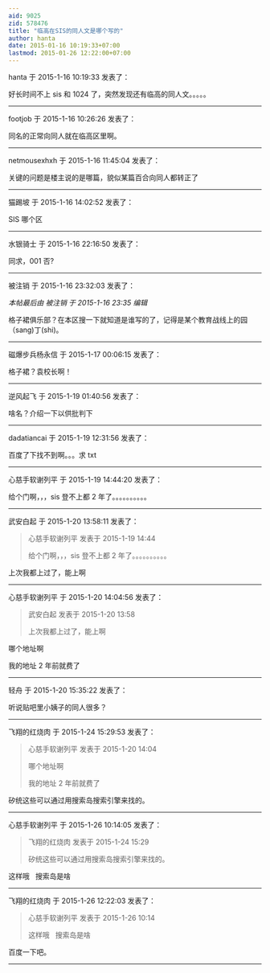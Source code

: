 ```yaml
---
aid: 9025
zid: 578476
title: "临高在SIS的同人文是哪个写的"
author: hanta
date: 2015-01-16 10:19:33+07:00
lastmod: 2015-01-26 12:22:00+07:00
---
```


hanta 于 2015-1-16 10:19:33 发表了：

好长时间不上 sis 和 1024 了，突然发现还有临高的同人文。。。。。

---

footjob 于 2015-1-16 10:26:26 发表了：

同名的正常向同人就在临高区里啊。

---

netmousexhxh 于 2015-1-16 11:45:04 发表了：

关键的问题是楼主说的是哪篇，貌似某篇百合向同人都转正了

---

猫踢坡 于 2015-1-16 14:02:52 发表了：

SIS 哪个区

---

水银骑士 于 2015-1-16 22:16:50 发表了：

同求，001 否?

---

被注销 于 2015-1-16 23:32:03 发表了：

_本帖最后由 被注销 于 2015-1-16 23:35 编辑_

格子裙俱乐部？在本区搜一下就知道是谁写的了，记得是某个教育战线上的园（sang)丁(shi)。

---

磁爆步兵杨永信 于 2015-1-17 00:06:15 发表了：

格子裙？袁校长啊！

---

逆风起飞 于 2015-1-19 01:40:56 发表了：

啥名？介绍一下以供批判下

---

dadatiancai 于 2015-1-19 12:31:56 发表了：

百度了下找不到啊。。。求 txt

---

心慈手软谢列平 于 2015-1-19 14:44:20 发表了：

给个门啊，，，sis 登不上都 2 年了。。。。。。。。。。

---

武安白起 于 2015-1-20 13:58:11 发表了：

> 心慈手软谢列平 发表于 2015-1-19 14:44
>
> 给个门啊，，，sis 登不上都 2 年了。。。。。。。。。。

上次我都上过了，能上啊

---

心慈手软谢列平 于 2015-1-20 14:04:56 发表了：

> 武安白起 发表于 2015-1-20 13:58
>
> 上次我都上过了，能上啊

哪个地址啊

我的地址 2 年前就费了

---

轻舟 于 2015-1-20 15:35:22 发表了：

听说贴吧里小姨子的同人很多？

---

飞翔的红烧肉 于 2015-1-24 15:29:53 发表了：

> 心慈手软谢列平 发表于 2015-1-20 14:04
>
> 哪个地址啊
>
> 我的地址 2 年前就费了

矽统这些可以通过用搜索岛搜索引擎来找的。

---

心慈手软谢列平 于 2015-1-26 10:14:05 发表了：

> 飞翔的红烧肉 发表于 2015-1-24 15:29
>
> 矽统这些可以通过用搜索岛搜索引擎来找的。

这样哦&nbsp; &nbsp;搜索岛是啥

---

飞翔的红烧肉 于 2015-1-26 12:22:03 发表了：

> 心慈手软谢列平 发表于 2015-1-26 10:14
>
> 这样哦&nbsp; &nbsp;搜索岛是啥

百度一下吧。

---

